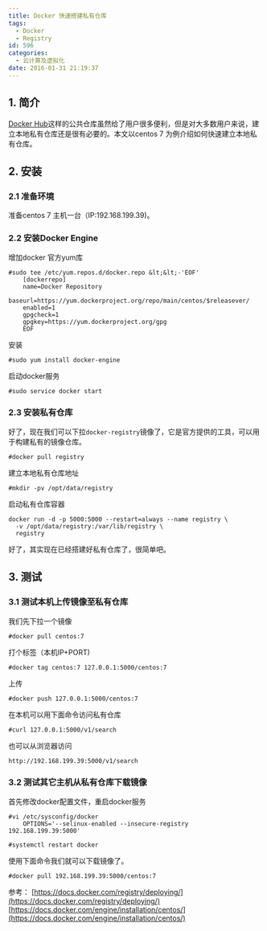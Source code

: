 ```yaml
---
title: Docker 快速搭建私有仓库
tags:
  - Docker
  - Registry
id: 596
categories:
  - 云计算及虚拟化
date: 2016-01-31 21:19:37
---
```

## 1. 简介
[Docker Hub](https://hub.docker.com/explore/)这样的公共仓库虽然给了用户很多便利，但是对大多数用户来说，建立本地私有仓库还是很有必要的。本文以centos 7 为例介绍如何快速建立本地私有仓库。
## 2. 安装
### 2.1 准备环境
准备centos 7 主机一台（IP:192.168.199.39)。
### 2.2 安装Docker Engine
增加docker 官方yum库

    #sudo tee /etc/yum.repos.d/docker.repo &lt;&lt;-'EOF'
	    [dockerrepo]
	    name=Docker Repository
	    baseurl=https://yum.dockerproject.org/repo/main/centos/$releasever/
	    enabled=1
	    gpgcheck=1
	    gpgkey=https://yum.dockerproject.org/gpg
	    EOF
安装
    
    #sudo yum install docker-engine
启动docker服务

    #sudo service docker start
### 2.3 安装私有仓库
好了，现在我们可以下拉`docker-registry`镜像了，它是官方提供的工具，可以用于构建私有的镜像仓库。
    
    #docker pull registry
建立本地私有仓库地址

    #mkdir -pv /opt/data/registry
启动私有仓库容器

    docker run -d -p 5000:5000 --restart=always --name registry \
      -v /opt/data/registry:/var/lib/registry \
      registry

好了，其实现在已经搭建好私有仓库了，很简单吧。
## 3. 测试
### 3.1 测试本机上传镜像至私有仓库
我们先下拉一个镜像

    #docker pull centos:7
打个标签（本机IP+PORT)

    #docker tag centos:7 127.0.0.1:5000/centos:7
上传

    #docker push 127.0.0.1:5000/centos:7
在本机可以用下面命令访问私有仓库

    #curl 127.0.0.1:5000/v1/search
也可以从浏览器访问

    http://192.168.199.39:5000/v1/search
### 3.2 测试其它主机从私有仓库下载镜像
首先修改docker配置文件，重启docker服务

    #vi /etc/sysconfig/docker
	    OPTIONS='--selinux-enabled --insecure-registry 192.168.199.39:5000'

	#systemctl restart docker
使用下面命令我们就可以下载镜像了。
	
	#docker pull 192.168.199.39:5000/centos:7

参考：
[https://docs.docker.com/registry/deploying/](https://docs.docker.com/registry/deploying/)
[https://docs.docker.com/engine/installation/centos/](https://docs.docker.com/engine/installation/centos/)